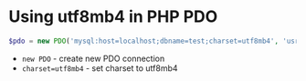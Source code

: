 # Using utf8mb4 in PHP PDO

```php
$pdo = new PDO('mysql:host=localhost;dbname=test;charset=utf8mb4', 'usr', 'pwd');
```

- `new PDO` - create new PDO connection
- `charset=utf8mb4` - set charset to utf8mb4



